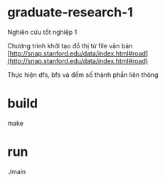 # graduate-research-1
Nghiên cứu tốt nghiệp 1

Chương trình khởi tạo đồ thị từ file văn bản [http://snap.stanford.edu/data/index.html#road](http://snap.stanford.edu/data/index.html#road)

Thực hiện dfs, bfs và đếm số thành phần liên thông 

# build
make

# run
./main
